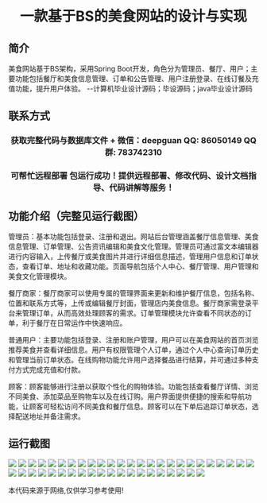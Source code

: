 <p><h1 align="center">一款基于BS的美食网站的设计与实现</h1></p>

## 简介
美食网站基于BS架构，采用Spring Boot开发，角色分为管理员、餐厅、用户；主要功能包括餐厅和美食信息管理、订单和公告管理、用户注册登录、在线订餐及充值功能，提升用户体验。    --计算机毕业设计源码；毕设源码；java毕业设计源码


## 联系方式
<p><h3 align="center">获取完整代码与数据库文件 + 微信：deepguan QQ: 86050149 QQ群: 783742310</h3></p>
<p><h3 align="center">可帮忙远程部署 包运行成功！提供远程部署、修改代码、设计文档指导、代码讲解等服务！</h3></p>

## 功能介绍（完整见运行截图）
管理员：基本功能包括登录、注册和退出。网站后台管理涵盖餐厅信息管理、美食信息管理、订单管理、公告资讯编辑和美食文化管理。管理员可通过富文本编辑器进行内容输入，上传餐厅或美食图片并进行详细信息描述，管理用户信息和订单状态，查看订单、地址和收藏功能。页面导航包括个人中心、餐厅管理、用户管理和美食文化管理模块。

餐厅商家：餐厅商家可以使用专属的管理界面来更新和维护餐厅信息，包括名称、位置和联系方式等，上传或编辑餐厅封面，管理店内美食信息。餐厅商家需登录平台来管理订单，从而高效处理顾客的需求。订单管理模块允许查看不同状态的订单，利于餐厅在日常运作中快速响应。

普通用户：主要功能包括登录、注册和账户管理，用户可以在美食网站的首页浏览推荐美食并查看详细信息。用户有权限管理个人订单，通过个人中心查询订单历史和管理当前订单状态。在线购物功能允许用户选择餐品进行结算，并可通过多种支付方式完成充值和付款。

顾客：顾客能够进行注册以获取个性化的购物体验。功能包括查看餐厅详情、浏览不同美食、添加菜品至购物车以及在线订购。用户界面提供便捷的搜索和导航功能，让顾客可轻松访问不同美食和餐厅信息。顾客可以在下单后追踪订单状态，选择配送地址并备注需求。


## 运行截图
![](https://bs-1329754181.cos.ap-shanghai.myqcloud.com/spring/GourmetWebsiteDesignAndImplementation/img/001.jpg)
![](https://bs-1329754181.cos.ap-shanghai.myqcloud.com/spring/GourmetWebsiteDesignAndImplementation/img/002.jpg)
![](https://bs-1329754181.cos.ap-shanghai.myqcloud.com/spring/GourmetWebsiteDesignAndImplementation/img/003.jpg)
![](https://bs-1329754181.cos.ap-shanghai.myqcloud.com/spring/GourmetWebsiteDesignAndImplementation/img/004.jpg)
![](https://bs-1329754181.cos.ap-shanghai.myqcloud.com/spring/GourmetWebsiteDesignAndImplementation/img/005.jpg)
![](https://bs-1329754181.cos.ap-shanghai.myqcloud.com/spring/GourmetWebsiteDesignAndImplementation/img/006.jpg)
![](https://bs-1329754181.cos.ap-shanghai.myqcloud.com/spring/GourmetWebsiteDesignAndImplementation/img/007.jpg)
![](https://bs-1329754181.cos.ap-shanghai.myqcloud.com/spring/GourmetWebsiteDesignAndImplementation/img/008.jpg)
![](https://bs-1329754181.cos.ap-shanghai.myqcloud.com/spring/GourmetWebsiteDesignAndImplementation/img/009.jpg)
![](https://bs-1329754181.cos.ap-shanghai.myqcloud.com/spring/GourmetWebsiteDesignAndImplementation/img/010.jpg)
![](https://bs-1329754181.cos.ap-shanghai.myqcloud.com/spring/GourmetWebsiteDesignAndImplementation/img/011.jpg)
![](https://bs-1329754181.cos.ap-shanghai.myqcloud.com/spring/GourmetWebsiteDesignAndImplementation/img/012.jpg)
![](https://bs-1329754181.cos.ap-shanghai.myqcloud.com/spring/GourmetWebsiteDesignAndImplementation/img/013.jpg)
![](https://bs-1329754181.cos.ap-shanghai.myqcloud.com/spring/GourmetWebsiteDesignAndImplementation/img/014.jpg)
![](https://bs-1329754181.cos.ap-shanghai.myqcloud.com/spring/GourmetWebsiteDesignAndImplementation/img/015.jpg)
![](https://bs-1329754181.cos.ap-shanghai.myqcloud.com/spring/GourmetWebsiteDesignAndImplementation/img/016.jpg)
![](https://bs-1329754181.cos.ap-shanghai.myqcloud.com/spring/GourmetWebsiteDesignAndImplementation/img/017.jpg)
![](https://bs-1329754181.cos.ap-shanghai.myqcloud.com/spring/GourmetWebsiteDesignAndImplementation/img/018.jpg)
![](https://bs-1329754181.cos.ap-shanghai.myqcloud.com/spring/GourmetWebsiteDesignAndImplementation/img/019.jpg)
![](https://bs-1329754181.cos.ap-shanghai.myqcloud.com/spring/GourmetWebsiteDesignAndImplementation/img/020.jpg)
![](https://bs-1329754181.cos.ap-shanghai.myqcloud.com/spring/GourmetWebsiteDesignAndImplementation/img/021.jpg)
![](https://bs-1329754181.cos.ap-shanghai.myqcloud.com/spring/GourmetWebsiteDesignAndImplementation/img/022.jpg)
![](https://bs-1329754181.cos.ap-shanghai.myqcloud.com/spring/GourmetWebsiteDesignAndImplementation/img/023.jpg)
![](https://bs-1329754181.cos.ap-shanghai.myqcloud.com/spring/GourmetWebsiteDesignAndImplementation/img/024.jpg)
![](https://bs-1329754181.cos.ap-shanghai.myqcloud.com/spring/GourmetWebsiteDesignAndImplementation/img/025.jpg)
![](https://bs-1329754181.cos.ap-shanghai.myqcloud.com/spring/GourmetWebsiteDesignAndImplementation/img/026.jpg)
![](https://bs-1329754181.cos.ap-shanghai.myqcloud.com/spring/GourmetWebsiteDesignAndImplementation/img/027.jpg)
![](https://bs-1329754181.cos.ap-shanghai.myqcloud.com/spring/GourmetWebsiteDesignAndImplementation/img/028.jpg)
![](https://bs-1329754181.cos.ap-shanghai.myqcloud.com/spring/GourmetWebsiteDesignAndImplementation/img/029.jpg)
![](https://bs-1329754181.cos.ap-shanghai.myqcloud.com/spring/GourmetWebsiteDesignAndImplementation/img/030.jpg)
![](https://bs-1329754181.cos.ap-shanghai.myqcloud.com/spring/GourmetWebsiteDesignAndImplementation/img/031.jpg)
![](https://bs-1329754181.cos.ap-shanghai.myqcloud.com/spring/GourmetWebsiteDesignAndImplementation/img/032.jpg)
![](https://bs-1329754181.cos.ap-shanghai.myqcloud.com/spring/GourmetWebsiteDesignAndImplementation/img/033.jpg)
![](https://bs-1329754181.cos.ap-shanghai.myqcloud.com/spring/GourmetWebsiteDesignAndImplementation/img/034.jpg)
![](https://bs-1329754181.cos.ap-shanghai.myqcloud.com/spring/GourmetWebsiteDesignAndImplementation/img/035.jpg)
![](https://bs-1329754181.cos.ap-shanghai.myqcloud.com/spring/GourmetWebsiteDesignAndImplementation/img/036.jpg)
![](https://bs-1329754181.cos.ap-shanghai.myqcloud.com/spring/GourmetWebsiteDesignAndImplementation/img/037.jpg)
![](https://bs-1329754181.cos.ap-shanghai.myqcloud.com/spring/GourmetWebsiteDesignAndImplementation/img/038.jpg)
![](https://bs-1329754181.cos.ap-shanghai.myqcloud.com/spring/GourmetWebsiteDesignAndImplementation/img/039.jpg)
![](https://bs-1329754181.cos.ap-shanghai.myqcloud.com/spring/GourmetWebsiteDesignAndImplementation/img/040.jpg)
![](https://bs-1329754181.cos.ap-shanghai.myqcloud.com/spring/GourmetWebsiteDesignAndImplementation/img/041.jpg)
![](https://bs-1329754181.cos.ap-shanghai.myqcloud.com/spring/GourmetWebsiteDesignAndImplementation/img/042.jpg)
![](https://bs-1329754181.cos.ap-shanghai.myqcloud.com/spring/GourmetWebsiteDesignAndImplementation/img/043.jpg)
![](https://bs-1329754181.cos.ap-shanghai.myqcloud.com/spring/GourmetWebsiteDesignAndImplementation/img/044.jpg)
![](https://bs-1329754181.cos.ap-shanghai.myqcloud.com/spring/GourmetWebsiteDesignAndImplementation/img/045.jpg)

<p>本代码来源于网络,仅供学习参考使用!</p>
